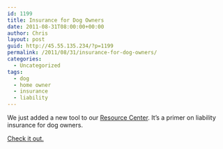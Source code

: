 ```yaml
---
id: 1199
title: Insurance for Dog Owners
date: 2011-08-31T08:00:00+00:00
author: Chris
layout: post
guid: http://45.55.135.234/?p=1199
permalink: /2011/08/31/insurance-for-dog-owners/
categories:
  - Uncategorized
tags:
  - dog
  - home owner
  - insurance
  - liability
---
```

We just added a new tool to our [Resource Center](https://pawsnewengland.com/resources/). It&#8217;s a primer on liability insurance for dog owners. 

[Check it out.](http://dogbitelaw.com/insurance-for-dog-owner/overview-insurance-for-dog-owners.html)